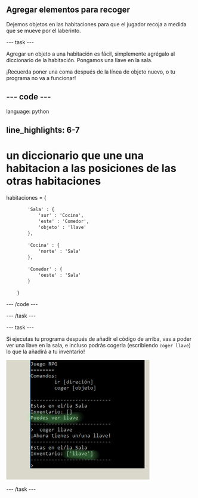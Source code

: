 ## Agregar elementos para recoger

Dejemos objetos en las habitaciones para que el jugador recoja a medida que se mueve por el laberinto.

\--- task \---

Agregar un objeto a una habitación es fácil, simplemente agrégalo al diccionario de la habitación. Pongamos una llave en la sala.

¡Recuerda poner una coma después de la línea de objeto nuevo, o tu programa no va a funcionar!

## \--- code \---

language: python

## line_highlights: 6-7

# un diccionario que une una habitacion a las posiciones de las otras habitaciones

habitaciones = {

            'Sala' : {
                'sur' : 'Cocina',
                'este' : 'Comedor',
                'objeto' : 'llave'
            },
    
            'Cocina' : {
                'norte' : 'Sala'
            },
    
            'Comedor' : {
                'oeste' : 'Sala'
            }
    
        }
    

\--- /code \---

\--- /task \---

\--- task \---

Si ejecutas tu programa después de añadir el código de arriba, vas a poder ver una llave en la sala, e incluso podrás cogerla (escribiendo `coger llave`) lo que la añadirá a tu inventario!

![captura de pantalla](images/rpg-key-test.png)

\--- /task \---